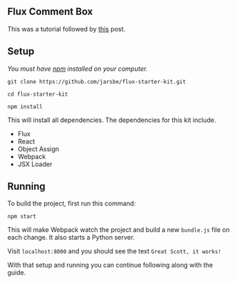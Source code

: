## Flux Comment Box

This was a tutorial followed by [this](http://www.jackcallister.com/2015/02/26/the-flux-quick-start-guide.html) post.

## Setup

*You must have [npm](https://www.npmjs.org/) installed on your computer.*

`git clone https://github.com/jarsbe/flux-starter-kit.git`

`cd flux-starter-kit`

`npm install`

This will install all dependencies. The dependencies for this kit include.

- Flux
- React
- Object Assign
- Webpack
- JSX Loader

## Running

To build the project, first run this command:

`npm start`

This will make Webpack watch the project and build a new `bundle.js` file on each change. It also starts a Python server.

Visit `localhost:8000` and you should see the text `Great Scott, it works!`

With that setup and running you can continue following along with the guide.

